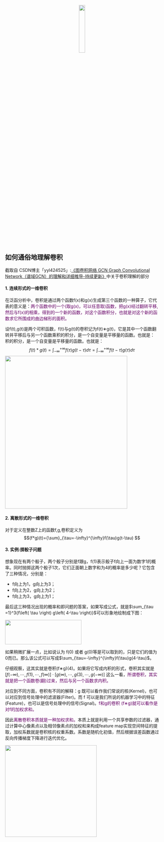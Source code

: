 <center><img src="https://s2.ax1x.com/2019/12/21/QvumPx.jpg" width="20%"></center>

## 如何通俗地理解卷积

截取自 CSDN博主「yyl424525」:[《图卷积网络 GCN Graph Convolutional Network（谱域GCN）的理解和详细推导-持续更新》](https://blog.csdn.net/yyl424525/article/details/100058264)中关于卷积理解的部分

#### 1. 连续形式的一维卷积

在泛函分析中，卷积是通过两个函数f(x)和g(x)生成第三个函数的一种算子，它代表的意义是：<font color=#660066>两个函数中的一个(取g(x)，可以任意取)函数，把g(x)经过翻转平移,然后与f(x)的相乘，得到的一个新的函数，对这个函数积分，也就是对这个新的函数求它所围成的曲边梯形的面积。</font>

设f(t),g(t)是两个可积函数，f(t)与g(t)的卷积记为f(t)∗g(t)，它是其中一个函数翻转并平移后与另一个函数乘积的积分，是一个自变量是平移量的函数。也就是：
积的积分，是一个自变量是平移量的函数。也就是：
$$f(t)*g(t)= \int_{-\infty}^{+\infty}f(\tau)g(t-\tau)d\tau= \int_{-\infty}^{+\infty}f(t-\tau)g(\tau)d\tau$$
<img src="https://i.loli.net/2020/05/07/ZT5tKirCSI14ycw.png" height="500" width="400">

#### 2. 离散形式的一维卷积

对于定义在整数Z上的函数f,g,卷积定义为
$$(f*g)(t)={\sum}_{\tau=-\infty}^{\infty}f(\tau)g(t-\tau) $$

#### 3. 实例:掷骰子问题

想象现在有两个骰子，两个骰子分别是f跟g，f(1)表示骰子f向上一面为数字1的概率。同时抛掷这两个骰子1次，它们正面朝上数字和为4的概率是多少呢？它包含了三种情况，分别是：
- f向上为1，g向上为3；
- f向上为2，g向上为2；
- f向上为3，g向上为1；

最后这三种情况出现的概率和即问题的答案，如果写成公式，就是$\sum_{\tau =1}^3{f\left( \tau \right) g\left( 4-\tau \right)}$可以形象地绘制成下图：

<img src="https://i.loli.net/2020/05/07/ctf5udw2FbgHl9r.png" height="80" width="250">

如果稍微扩展一点，比如说认为 f(0) 或者 g(0)等是可以取到的，只是它们的值为0而已。那么该公式可以写成$\sum_{\tau=-\infty}^{\infty}f(\tau)g(4-\tau)$。

仔细观察，这其实就是卷积(f∗g)(4)。如果将它写成内积的形式，卷积其实就是$[f(-\infty),\cdots,f(1),\cdots,f(\infty)] \cdot [g(\infty),\cdots,g(3),\cdots,g(-\infty)]$
这么一看，<font color=#660066>所谓卷积，其实就是把一个函数卷(翻)过来，然后与另一个函数求内积。</font>

对应到不同方面，卷积有不同的解释：g 既可以看作我们常说的核(Kernel)，也可以对应到信号处理中的滤波器(Filter)。而 f 可以是我们所说的机器学习中的特征(Feature)，也可以是信号处理中的信号(Signal)。<font color=#660066>f和g的卷积 (f∗g)就可以看作是对f的加权求和。</font>

因此<font color=#660066>离散卷积本质就是一种加权求和。</font>本质上就是利用一个共享参数的过滤器，通过计算中心像素点以及相邻像素点的加权和来构成feature map实现空间特征的提取，加权系数就是卷积核的权重系数。系数是随机化初值，然后根据误差函数通过反向传播梯度下降进行迭代优化。

<img src="https://note.youdao.com/yws/api/personal/file/WEBdd79317327e3fcc627b8820c45ad637a?method=download&amp;shareKey=ba48914077f85c3a9f4c69cfa1cf76d0" height="300" width="300">
